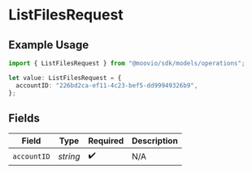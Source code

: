 # ListFilesRequest

## Example Usage

```typescript
import { ListFilesRequest } from "@moovio/sdk/models/operations";

let value: ListFilesRequest = {
  accountID: "226bd2ca-ef11-4c23-bef5-dd99949326b9",
};
```

## Fields

| Field              | Type               | Required           | Description        |
| ------------------ | ------------------ | ------------------ | ------------------ |
| `accountID`        | *string*           | :heavy_check_mark: | N/A                |
